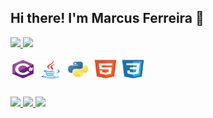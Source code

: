 ## Hi there! I'm Marcus Ferreira 👋

<!-- Stats -->
<div>
  <a href="https://github.com/marcus-ferreira">
    <img height="180em" src="https://github-readme-stats.vercel.app/api?username=marcus-ferreira&show_icons=true&theme=vue-dark">
    <img height="180em" src="https://github-readme-stats.vercel.app/api/top-langs/?username=marcus-ferreira&layout=compact&theme=vue-dark">
  </a>
</div>

<!-- Icons -->
<div style="display: inline_block"><br>
  <img align="center" alt="csharp" height="30" width="40" src="https://raw.githubusercontent.com/devicons/devicon/master/icons/csharp/csharp-original.svg">
  <img align="center" alt="java" height="30" width="40" src="https://raw.githubusercontent.com/devicons/devicon/master/icons/java/java-original.svg">
  <img align="center" alt="python" height="30" width="40" src="https://raw.githubusercontent.com/devicons/devicon/master/icons/python/python-original.svg">
  <img align="center" alt="html" height="30" width="40" src="https://raw.githubusercontent.com/devicons/devicon/master/icons/html5/html5-original.svg">
  <img align="center" alt="css" height="30" width="40" src="https://raw.githubusercontent.com/devicons/devicon/master/icons/css3/css3-original.svg">
</div>

##

<!-- Contact -->
<div> 
  <a href="https://www.linkedin.com/in/marcusviniciusfp" target="_blank">
    <img src="https://img.shields.io/badge/-LinkedIn-blue?style=for-the-badge&logo=linkedin&logoColor=white" target="_blank">
  </a> 
  <a href = "mailto:mv.ferreirapinto@gmail.com">
    <img src="https://img.shields.io/badge/-Mail-red?style=for-the-badge&logo=gmail&logoColor=white" target="_blank">
  </a>
  </a> 
  <a href = "https://twitter.com/emarcusferreira">
    <img src="https://img.shields.io/badge/-Twitter-blue?style=for-the-badge&logo=twitter&logoColor=white" target="_blank">
  </a>
</div>
